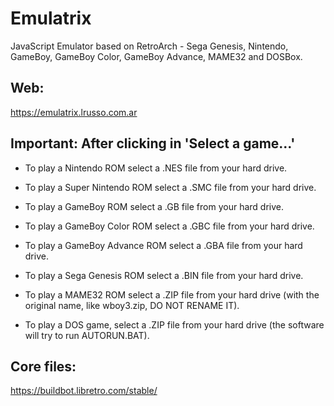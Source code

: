 # Emulatrix

JavaScript Emulator based on RetroArch - Sega Genesis, Nintendo, GameBoy, GameBoy Color, GameBoy Advance, MAME32 and DOSBox.

## Web:

https://emulatrix.lrusso.com.ar

## Important: After clicking in 'Select a game...'

- To play a Nintendo ROM select a .NES file from your hard drive.

- To play a Super Nintendo ROM select a .SMC file from your hard drive.

- To play a GameBoy ROM select a .GB file from your hard drive.

- To play a GameBoy Color ROM select a .GBC file from your hard drive.

- To play a GameBoy Advance ROM select a .GBA file from your hard drive.

- To play a Sega Genesis ROM select a .BIN file from your hard drive.

- To play a MAME32 ROM select a .ZIP file from your hard drive (with the original name, like wboy3.zip, DO NOT RENAME IT).

- To play a DOS game, select a .ZIP file from your hard drive (the software will try to run AUTORUN.BAT).

## Core files:

https://buildbot.libretro.com/stable/
